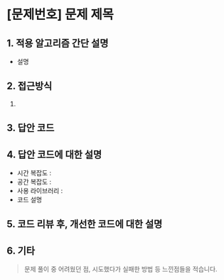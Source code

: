 # [문제번호] 문제 제목

## 1. 적용 알고리즘 간단 설명
- 설명

## 2. 접근방식
1. 

## 3. 답안 코드

## 4. 답안 코드에 대한 설명
- 시간 복잡도 : 
- 공간 복잡도 : 
- 사용 라이브러리 : 
- 코드 설명 

## 5. 코드 리뷰 후, 개선한 코드에 대한 설명


## 6. 기타
> 문제 풀이 중 어려웠던 점, 시도했다가 실패한 방법 등 느낀점들을 적습니다. 
